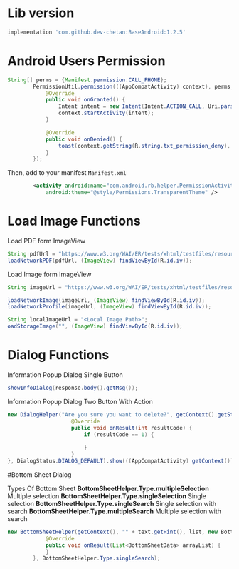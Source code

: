 # Lib version
```gradle
implementation 'com.github.dev-chetan:BaseAndroid:1.2.5'
```

# Android Users Permission
```java
String[] perms = {Manifest.permission.CALL_PHONE};
        PermissionUtil.permission(((AppCompatActivity) context), perms, new PermissionHandler() {
            @Override
            public void onGranted() {
                Intent intent = new Intent(Intent.ACTION_CALL, Uri.parse("tel:" + number));
                context.startActivity(intent);
            }

            @Override
            public void onDenied() {
                toast(context.getString(R.string.txt_permission_deny), context);
            }
        });
```   
Then, add to your manifest `Manifest.xml`
```xml
        <activity android:name="com.android.rb.helper.PermissionActivity"
            android:theme="@style/Permissions.TransparentTheme" />
```
                        
# Load Image Functions

Load PDF form ImageView
```java
String pdfUrl = "https://www.w3.org/WAI/ER/tests/xhtml/testfiles/resources/pdf/dummy.pdf";
loadNetworkPDF(pdfUrl, (ImageView) findViewById(R.id.iv));
```

Load Image form ImageView
```java
String imageUrl = "https://www.w3.org/WAI/ER/tests/xhtml/testfiles/resources/pdf/dummy.png";

loadNetworkImage(imageUrl, (ImageView) findViewById(R.id.iv));
loadNetworkProfile(imageUrl, (ImageView) findViewById(R.id.iv));

String localImageUrl = "<Local Image Path>";
oadStorageImage("", (ImageView) findViewById(R.id.iv));
```

# Dialog Functions

Information Popup Dialog Single Button
```java
showInfoDialog(response.body().getMsg());
```

Information Popup Dialog Two Button With Action
```java
new DialogHelper("Are you sure you want to delete?", getContext().getString(R.string.txt_cancel), getContext().getString(R.string.txt_delete), new DialogHelper.DialogCallBack() {
                    @Override
                    public void onResult(int resultCode) {
                        if (resultCode == 1) {
                            
                        }
                    }
}, DialogStatus.DIALOG_DEFAULT).show(((AppCompatActivity) getContext()).getSupportFragmentManager(), "");
```

#Bottom Sheet Dialog

Types Of Bottom Sheet
**BottomSheetHelper.Type.multipleSelection** Multiple selection
**BottomSheetHelper.Type.singleSelection** Single selection
**BottomSheetHelper.Type.singleSearch** Single selection with search
**BottomSheetHelper.Type.multipleSearch** Multiple selection with search

```java
new BottomSheetHelper(getContext(), "" + text.getHint(), list, new BottomSheetHelper.OnBottomSheetResult() {
            @Override
            public void onResult(List<BottomSheetData> arrayList) {
            }
        }, BottomSheetHelper.Type.singleSearch);
```
